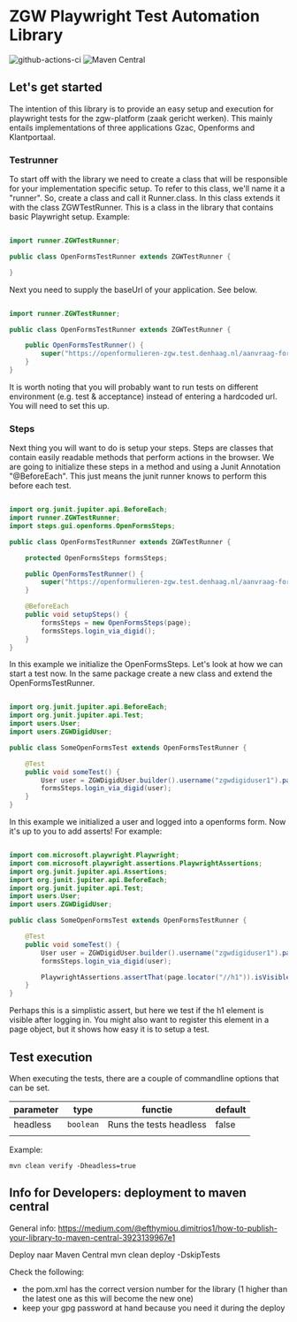 # ZGW Playwright Test Automation Library

![github-actions-ci](https://github.com/CommonGround-Testing/zgw-playwright-base/actions/workflows/ci.yml/badge.svg) ![Maven Central](https://img.shields.io/maven-central/v/io.github.commonground-testing/zgw-playwright-base)

## Let's get started

The intention of this library is to provide an easy setup and execution for playwright tests for the zgw-platform (zaak
gericht werken). This mainly entails implementations of three applications Gzac, Openforms and Klantportaal.

### Testrunner

To start off with the library we need to create a class that will be responsible for your implementation specific setup.
To refer to this class, we'll name it a "runner".
So, create a class and call it <nameOfYourApp>Runner.class. In this class extends it with the class ZGWTestRunner. This
is a class in the library that contains basic Playwright setup.
Example:

```java

import runner.ZGWTestRunner;

public class OpenFormsTestRunner extends ZGWTestRunner {

}
```

Next you need to supply the baseUrl of your application. See below.

```java

import runner.ZGWTestRunner;

public class OpenFormsTestRunner extends ZGWTestRunner {

    public OpenFormsTestRunner() {
        super("https://openformulieren-zgw.test.denhaag.nl/aanvraag-formulier-ooievaarspas");
    }
}
```

It is worth noting that you will probably want to run tests on different environment (e.g. test & acceptance) instead of
entering a
hardcoded url. You will need to set this up.

### Steps

Next thing you will want to do is setup your steps. Steps are classes that contain easily readable methods that perform
actions in the browser. We are going to initialize these steps in a method and using a Junit Annotation "@BeforeEach".
This just means the junit runner knows to perform this before each test.

```java

import org.junit.jupiter.api.BeforeEach;
import runner.ZGWTestRunner;
import steps.gui.openforms.OpenFormsSteps;

public class OpenFormsTestRunner extends ZGWTestRunner {

    protected OpenFormsSteps formsSteps;

    public OpenFormsTestRunner() {
        super("https://openformulieren-zgw.test.denhaag.nl/aanvraag-formulier-ooievaarspas");
    }

    @BeforeEach
    public void setupSteps() {
        formsSteps = new OpenFormsSteps(page);
        formsSteps.login_via_digid();
    }
}
```

In this example we initialize the OpenFormsSteps. Let's look at how we can start a test now. In the same package create
a new class and extend the OpenFormsTestRunner.

```java

import org.junit.jupiter.api.BeforeEach;
import org.junit.jupiter.api.Test;
import users.User;
import users.ZGWDigidUser;

public class SomeOpenFormsTest extends OpenFormsTestRunner {

    @Test
    public void someTest() {
        User user = ZGWDigidUser.builder().username("zgwdigiduser1").password("somepassword").build();
        formsSteps.login_via_digid(user);
    }
}
```

In this example we initialized a user and logged into a openforms form. Now it's up to you to add asserts! For example:

```java

import com.microsoft.playwright.Playwright;
import com.microsoft.playwright.assertions.PlaywrightAssertions;
import org.junit.jupiter.api.Assertions;
import org.junit.jupiter.api.BeforeEach;
import org.junit.jupiter.api.Test;
import users.User;
import users.ZGWDigidUser;

public class SomeOpenFormsTest extends OpenFormsTestRunner {

    @Test
    public void someTest() {
        User user = ZGWDigidUser.builder().username("zgwdigiduser1").password("somepassword").build();
        formsSteps.login_via_digid(user);

        PlaywrightAssertions.assertThat(page.locator("//h1")).isVisible();
    }
}
```

Perhaps this is a simplistic assert, but here we test if the h1 element is visible after logging in. You might also want
to register this element in a page object, but it shows how easy it is to setup a test.

## Test execution

When executing the tests, there are a couple of commandline options that can be set.

| parameter | type      | functie                 | default | 
|-----------|-----------|-------------------------|---------|
| headless  | `boolean` | Runs the tests headless | false   |
|           |           |                         |         |

Example:

```shell
mvn clean verify -Dheadless=true
```

## Info for Developers: deployment to maven central

General info: https://medium.com/@efthymiou.dimitrios1/how-to-publish-your-library-to-maven-central-3923139967e1

Deploy naar Maven Central
mvn clean deploy -DskipTests

Check the following:

- the pom.xml has the correct version number for the library (1 higher than the latest one as this will become the new
  one)
- keep your gpg password at hand because you need it during the deploy